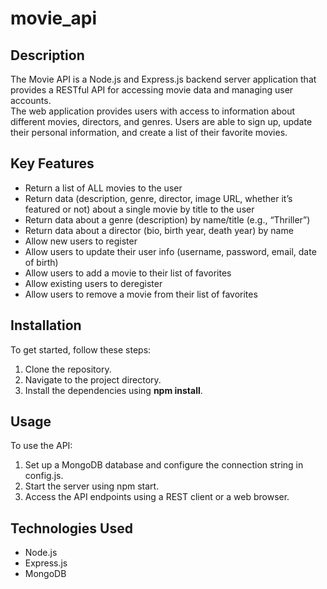 # movie_api

## Description 

The Movie API is a Node.js and Express.js backend server application that provides a RESTful API for accessing movie data and managing user accounts.  
The web application provides users with access to information about different movies, directors, and genres. Users are able to sign up, update their personal information, and create a list of their favorite movies. 

## Key Features

+ Return a list of ALL movies to the user
+ Return data (description, genre, director, image URL, whether it’s featured or not) about a single movie by title to the user
+ Return data about a genre (description) by name/title (e.g., “Thriller”)
+ Return data about a director (bio, birth year, death year) by name
+ Allow new users to register
+ Allow users to update their user info (username, password, email, date of birth)
+ Allow users to add a movie to their list of favorites 
+ Allow existing users to deregister
+ Allow users to remove a movie from their list of favorites

## Installation
To get started, follow these steps:

1. Clone the repository.
2. Navigate to the project directory.
3. Install the dependencies using **npm install**.
   
## Usage
To use the API:

1. Set up a MongoDB database and configure the connection string in config.js.
2. Start the server using npm start.
3. Access the API endpoints using a REST client or a web browser.
   
## Technologies Used  
+ Node.js
+ Express.js
+ MongoDB
